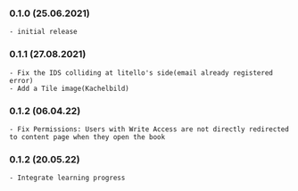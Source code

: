 ### 0.1.0 (25.06.2021)
    - initial release
### 0.1.1 (27.08.2021)
    - Fix the IDS colliding at litello's side(email already registered error)
    - Add a Tile image(Kachelbild)
### 0.1.2 (06.04.22)
    - Fix Permissions: Users with Write Access are not directly redirected to content page when they open the book
### 0.1.2 (20.05.22)
    - Integrate learning progress
